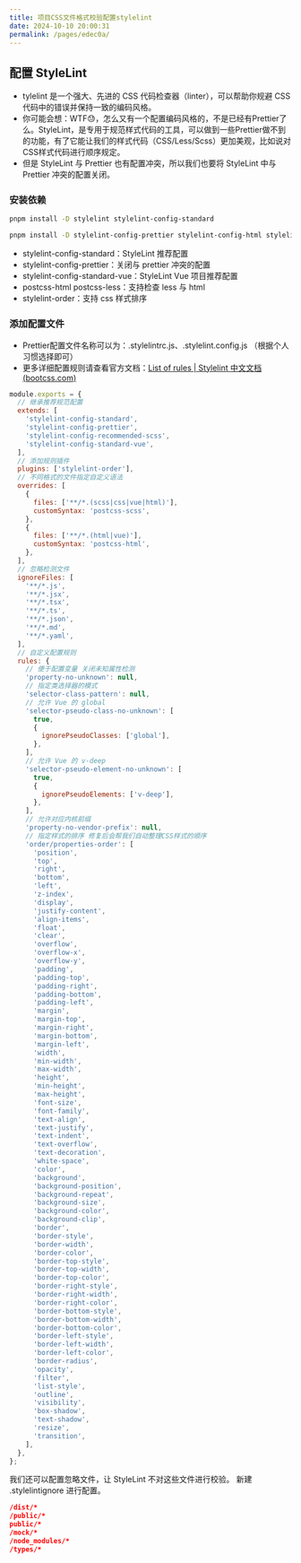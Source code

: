 ```yaml
---
title: 项目CSS文件格式校验配置stylelint
date: 2024-10-10 20:00:31
permalink: /pages/edec0a/
---
```

## 配置 StyleLint

- tylelint 是一个强大、先进的 CSS 代码检查器（linter），可以帮助你规避 CSS 代码中的错误并保持一致的编码风格。
- 你可能会想：WTF😓，怎么又有一个配置编码风格的，不是已经有Prettier了么。StyleLint，是专用于规范样式代码的工具，可以做到一些Prettier做不到的功能，有了它能让我们的样式代码（CSS/Less/Scss）更加美观，比如说对CSS样式代码进行顺序规定。
- 但是 StyleLint 与 Prettier 也有配置冲突，所以我们也要将 StyleLint 中与 Prettier 冲突的配置关闭。
### 安装依赖
```bash
pnpm install -D stylelint stylelint-config-standard

pnpm install -D stylelint-config-prettier stylelint-config-html stylelint-order stylelint-less postcss-html postcss-less stylelint-config-standard-vue
```

- stylelint-config-standard：StyleLint 推荐配置
- stylelint-config-prettier：关闭与 prettier 冲突的配置
- stylelint-config-standard-vue：StyleLint Vue 项目推荐配置
- postcss-html postcss-less：支持检查 less 与 html
- stylelint-order：支持 css 样式排序
### 添加配置文件

- Prettier配置文件名称可以为：.stylelintrc.js、.stylelint.config.js （根据个人习惯选择即可）
- 更多详细配置规则请查看官方文档：[List of rules | Stylelint 中文文档 (bootcss.com)](https://stylelint.bootcss.com/user-guide/rules/list)
```javascript
module.exports = {
  // 继承推荐规范配置
  extends: [
    'stylelint-config-standard',
    'stylelint-config-prettier',
    'stylelint-config-recommended-scss',
    'stylelint-config-standard-vue',
  ],
  // 添加规则插件
  plugins: ['stylelint-order'],
  // 不同格式的文件指定自定义语法
  overrides: [
    {
      files: ['**/*.(scss|css|vue|html)'],
      customSyntax: 'postcss-scss',
    },
    {
      files: ['**/*.(html|vue)'],
      customSyntax: 'postcss-html',
    },
  ],
  // 忽略检测文件
  ignoreFiles: [
    '**/*.js',
    '**/*.jsx',
    '**/*.tsx',
    '**/*.ts',
    '**/*.json',
    '**/*.md',
    '**/*.yaml',
  ],
  // 自定义配置规则
  rules: {
    // 便于配置变量 关闭未知属性检测
    'property-no-unknown': null,
    // 指定类选择器的模式
    'selector-class-pattern': null,
    // 允许 Vue 的 global
    'selector-pseudo-class-no-unknown': [
      true,
      {
        ignorePseudoClasses: ['global'],
      },
    ],
    // 允许 Vue 的 v-deep
    'selector-pseudo-element-no-unknown': [
      true,
      {
        ignorePseudoElements: ['v-deep'],
      },
    ],
    // 允许对应内核前缀
    'property-no-vendor-prefix': null,
    // 指定样式的排序 修复后会帮我们自动整理CSS样式的顺序
    'order/properties-order': [
      'position',
      'top',
      'right',
      'bottom',
      'left',
      'z-index',
      'display',
      'justify-content',
      'align-items',
      'float',
      'clear',
      'overflow',
      'overflow-x',
      'overflow-y',
      'padding',
      'padding-top',
      'padding-right',
      'padding-bottom',
      'padding-left',
      'margin',
      'margin-top',
      'margin-right',
      'margin-bottom',
      'margin-left',
      'width',
      'min-width',
      'max-width',
      'height',
      'min-height',
      'max-height',
      'font-size',
      'font-family',
      'text-align',
      'text-justify',
      'text-indent',
      'text-overflow',
      'text-decoration',
      'white-space',
      'color',
      'background',
      'background-position',
      'background-repeat',
      'background-size',
      'background-color',
      'background-clip',
      'border',
      'border-style',
      'border-width',
      'border-color',
      'border-top-style',
      'border-top-width',
      'border-top-color',
      'border-right-style',
      'border-right-width',
      'border-right-color',
      'border-bottom-style',
      'border-bottom-width',
      'border-bottom-color',
      'border-left-style',
      'border-left-width',
      'border-left-color',
      'border-radius',
      'opacity',
      'filter',
      'list-style',
      'outline',
      'visibility',
      'box-shadow',
      'text-shadow',
      'resize',
      'transition',
    ],
  },
};
```
我们还可以配置忽略文件，让 StyleLint 不对这些文件进行校验。
新建 .stylelintignore 进行配置。
```json
/dist/*
/public/*
public/*
/mock/*
/node_modules/*
/types/*
```